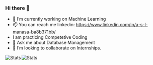 ### Hi there 👋
- 🔭 I’m currently working on Machine Learning
- 📫 You can reach me linkedin: https://www.linkedin.com/in/a-s-l-manasa-ba8b371bb/
- I am practicing Competetive Coding
- 💬 Ask me about Database Management
- 👯 I’m looking to collaborate on Internships.


<img align="left" alt="Stats" src="https://github-readme-stats.vercel.app/api?username=ASLManasa&&show_icons=true&title_color=ffffff&icon_color=bb2acf&text_color=daf7dc&bg_color=151515" />
<img align="left" alt="Stats" src="https://github-readme-stats.vercel.app/api/top-langs/?username=ASLManasa&exclude_repo=github-readme-stats,ASLManasa.github.io" />




<!--
**ASLManasa/ASLManasa** is a ✨ _special_ ✨ repository because its `README.md` (this file) appears on your GitHub profile.

Here are some ideas to get you started:

- 🔭 I’m currently working on ...
- 🌱 I’m currently learning ...
- 👯 I’m looking to collaborate on ...
- 🤔 I’m looking for help with ...
- 💬 Ask me about ...
- 📫 How to reach me: ...
- 😄 Pronouns: ...
- ⚡ Fun fact: ...
-->
